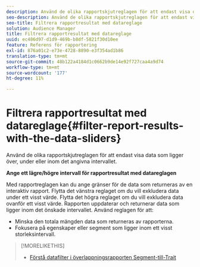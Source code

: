 ```yaml
---
description: Använd de olika rapportskjutreglagen för att endast visa data som ligger över, under eller inom det angivna intervallet.
seo-description: Använd de olika rapportskjutreglagen för att endast visa data som ligger över, under eller inom det angivna intervallet.
seo-title: Filtrera rapportresultat med datareglage
solution: Audience Manager
title: Filtrera rapportresultat med datareglage
uuid: ec486d97-d1d9-469b-b8df-5821f30d10ee
feature: Referens för rapportering
exl-id: 876a01c2-e73e-4728-8890-e3f354ad1b86
translation-type: tm+mt
source-git-commit: 48b122a4184d1c0662b9de14e92f727caa4a9d74
workflow-type: tm+mt
source-wordcount: '177'
ht-degree: 11%

---
```


# Filtrera rapportresultat med datareglage{#filter-report-results-with-the-data-sliders}

Använd de olika rapportskjutreglagen för att endast visa data som ligger över, under eller inom det angivna intervallet.

<!-- 

c_reach_slider.xml

 -->

**Ange ett lägre/högre intervall för rapportresultat med datareglagen**

Med rapportreglagen kan du ange gränser för de data som returneras av en interaktiv rapport. Flytta det vänstra reglaget om du vill exkludera data under ett visst värde. Flytta det högra reglaget om du vill exkludera data ovanför ett visst värde. Rapporten uppdaterar och returnerar data som ligger inom det önskade intervallet. Använd reglagen för att:

* Minska den totala mängden data som returneras av rapporterna.
* Fokusera på egenskaper eller segment som ligger inom ett visst storleksintervall.

>[!MORELIKETHIS]
>
>* [Förstå datafilter i överlappningsrapporten Segment-till-Trait](../../reporting/dynamic-reports/segment-trait-overlap-report.md#data-filters-s2t-report)

